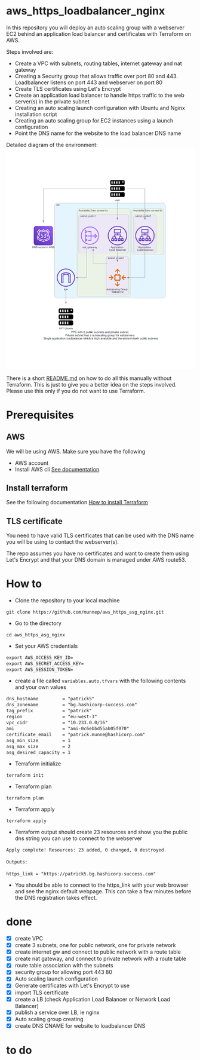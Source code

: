 # aws_https_loadbalancer_nginx

In this repository you will deploy an auto scaling group with a webserver EC2 behind an application load balancer and certificates with Terraform on AWS. 

Steps involved are: 
- Create a VPC with subnets, routing tables, internet gateway and nat gateway
- Creating a Security group that allows traffic over port 80 and 443. Loadbalancer listens on port 443 and webserver on port 80
- Create TLS certificates using Let's Encrypt
- Create an application load balancer to handle https traffic to the web server(s) in the private subnet
- Creating an auto scaling launch configuration with Ubuntu and Nginx installation script
- Creating an auto scaling group for EC2 instances using a launch configuration
- Point the DNS name for the website to the load balancer DNS name


Detailed diagram of the environment:  
![](diagram/diagram_vpc_asg.png)     

There is a short [README.md](manual_steps/README.md) on how to do all this manually without Terraform. This is just to give you a better idea on the steps involved. Please use this only if you do not want to use Terraform. 

# Prerequisites

## AWS
We will be using AWS. Make sure you have the following
- AWS account  
- Install AWS cli [See documentation](https://docs.aws.amazon.com/cli/latest/userguide/install-cliv2.html)

## Install terraform  
See the following documentation [How to install Terraform](https://learn.hashicorp.com/tutorials/terraform/install-cli)

## TLS certificate
You need to have valid TLS certificates that can be used with the DNS name you will be using to contact the webserver(s).  
  
The repo assumes you have no certificates and want to create them using Let's Encrypt and that your DNS domain is managed under AWS route53. 

# How to

- Clone the repository to your local machine
```
git clone https://github.com/munnep/aws_https_asg_nginx.git
```
- Go to the directory
```
cd aws_https_asg_nginx
```
- Set your AWS credentials
```
export AWS_ACCESS_KEY_ID=
export AWS_SECRET_ACCESS_KEY=
export AWS_SESSION_TOKEN=
```
- create a file called `variables.auto.tfvars` with the following contents and your own values
```
dns_hostname         = "patrick5"
dns_zonename         = "bg.hashicorp-success.com"
tag_prefix           = "patrick"
region               = "eu-west-3"
vpc_cidr             = "10.233.0.0/16"
ami                  = "ami-0c6ebbd55ab05f070"
certificate_email    = "patrick.munne@hashicorp.com"
asg_min_size         = 1
asg_max_size         = 2
asg_desired_capacity = 1
```
- Terraform initialize
```
terraform init
```
- Terraform plan
```
terraform plan
```
- Terraform apply
```
terraform apply
```
- Terraform output should create 23 resources and show you the public dns string you can use to connect to the webserver
```
Apply complete! Resources: 23 added, 0 changed, 0 destroyed.

Outputs:

https_link = "https://patrick5.bg.hashicorp-success.com"
```
- You should be able to connect to the https_link with your web browser and see the nginx default webpage. This can take a few minutes before the DNS registration takes effect. 


# done
- [x] create VPC
- [x] create 3 subnets, one for public network, one for private network
- [x] create internet gw and connect to public network with a route table
- [x] create nat gateway, and connect to private network with a route table
- [x] route table association with the subnets 
- [x] security group for allowing port 443 80
- [x] Auto scaling launch configuration
- [x] Generate certificates with Let's Encrypt to use
- [x] import TLS certificate
- [x] create a LB (check Application Load Balancer or Network Load Balancer)
- [x] publish a service over LB, ie nginx
- [x] Auto scaling group creating
- [x] create DNS CNAME for website to loadbalancer DNS

# to do

